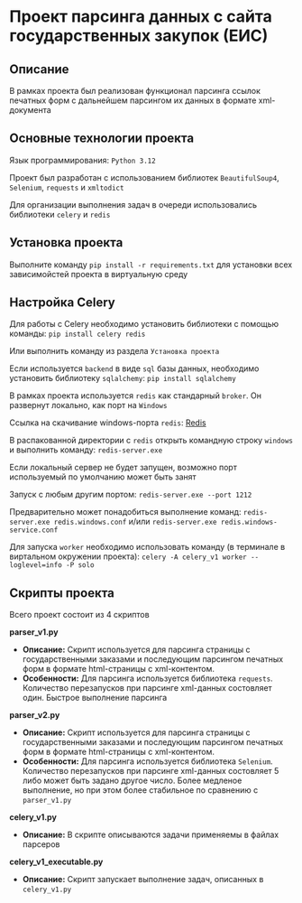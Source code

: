 # Проект парсинга данных с сайта государственных закупок (ЕИС)

## Описание
В рамках проекта был реализован функционал парсинга ссылок печатных форм с дальнейшем парсингом их данных в формате xml-документа

## Основные технологии проекта
Язык программирования: `Python 3.12`

Проект был разработан с использованием библиотек `BeautifulSoup4`, `Selenium`, `requests` и `xmltodict`

Для организации выполнения задач в очереди использовались библиотеки `celery` и `redis`

## Установка проекта
Выполните команду `pip install -r requirements.txt` для установки всех зависимойстей проекта в виртуальную среду

## Настройка Celery
Для работы с Celery необходимо установить библиотеки с помощью команды: `pip install celery redis`

Или выполнить команду из раздела `Установка проекта`

Если используется `backend` в виде `sql` базы данных, необходимо установить библиотеку `sqlalchemy`: `pip install sqlalchemy`

В рамках проекта используется `redis` как стандарный `broker`. Он развернут локально, как порт на `Windows`

Ссылка на скачивание windows-порта `redis`: [Redis](https://github.com/tporadowski/redis/releases/tag/v5.0.14.1)

В распакованной директории с `redis` открыть командную строку `windows` и выполнить команду: `redis-server.exe`

Если локальный сервер не будет запущен, возможно порт используемый по умолчанию может быть занят

Запуск с любым другим портом: `redis-server.exe --port 1212`

Предварительно может понадобиться выполнение команд: `redis-server.exe redis.windows.conf` и/или `redis-server.exe redis.windows-service.conf`

Для запуска `worker` необходимо использовать команду (в терминале в виртальном окружении проекта): `celery -A celery_v1 worker --loglevel=info -P solo`


## Скрипты проекта

Всего проект состоит из 4 скриптов

__parser_v1.py__ </br>
- __Описание:__ Скрипт используется для парсинга страницы с государственными заказами и последующим парсингом печатных форм в формате html-страницы с xml-контентом.
- __Особенности:__ Для парсинга используется библиотека `requests`. Количество перезапусков при парсинге xml-данных состовляет один. Быстрое выполнение парсинга

__parser_v2.py__ </br>
- __Описание:__ Скрипт используется для парсинга страницы с государственными заказами и последующим парсингом печатных форм в формате html-страницы с xml-контентом.
- __Особенности:__ Для парсинга используется библиотека `Selenium`. Количество перезапусков при парсинге xml-данных состовляет 5 либо может быть задано другое число. Более медленое выполнение, но при этом более стабильное по сравнению с `parser_v1.py`

__celery_v1.py__ </br>
- __Описание:__ В скрипте описываются задачи применяемы в файлах парсеров 

__celery_v1_executable.py__ </br>
- __Описание:__ Скрипт запускает выполнение задач, описанных в `celery_v1.py`
